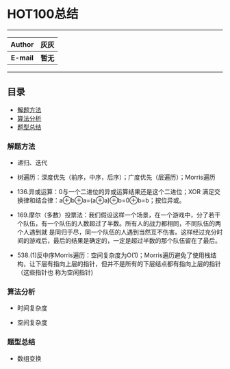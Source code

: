HOT100总结
=========

****
	
| Author      | 灰灰 |
| :---------: | :-----:|
| **E-mail**  | **暂无** |

****

## 目录
* [解题方法](#解题方法)
* [算法分析](#算法分析)
* [题型总结](#题型总结)

### 解题方法
* 递归、迭代
     
* 树遍历：深度优先（前序，中序，后序）；广度优先（层遍历）；Morris遍历

* 136.异或运算：0与一个二进位的异或运算结果还是这个二进位；XOR 满足交换律和结合律：a⊕b⊕a=(a⊕a)⊕b=0⊕b=b；按位异或。
     
* 169.摩尔（多数）投票法：我们假设这样一个场景，在一个游戏中，分了若干个队伍，有一个队伍的人数超过了半数。所有人的战力都相同，不同队伍的两个人遇到就         是同归于尽，同一个队伍的人遇到当然互不伤害。这样经过充分时间的游戏后，最后的结果是确定的，一定是超过半数的那个队伍留在了最后。
     
* 538.(1)反中序Morris遍历：空间复杂度为O(1)；Morris遍历避免了使用栈结构，让下层有指向上层的指针，但并不是所有的下层结点都有指向上层的指针（这些指针也       称为空闲指针)

### 算法分析
* 时间复杂度
     
* 空间复杂度


### 题型总结
* 数组变换
